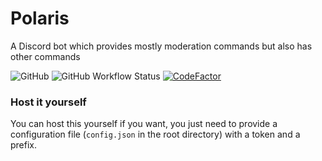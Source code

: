 # Polaris

A Discord bot which provides mostly moderation commands but also has other commands

![GitHub](https://img.shields.io/github/license/seen-idc/polarisbot?style=flat-square)
![GitHub Workflow Status](https://img.shields.io/github/workflow/status/seen-idc/polarisbot/Typescript?style=flat-square)
[![CodeFactor](https://www.codefactor.io/repository/github/seen-idc/polarisbot/badge)](https://www.codefactor.io/repository/github/seen-idc/polarisbot)

### Host it yourself

You can host this yourself if you want, you just need to provide a configuration file (`config.json` in the root directory) with a token and a prefix.
